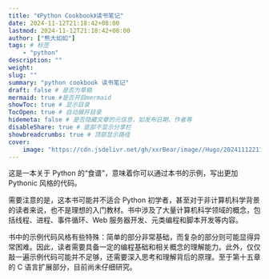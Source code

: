 ```yaml
---
title: "《Python Cookbook》读书笔记"
date: 2024-11-12T21:18:42+08:00
lastmod: 2024-11-12T21:18:42+08:00
author: ["熊大如如"]
tags: # 标签
    - "python"
description: ""
weight:
slug: ""
summary: "python cookbook 读书笔记"
draft: false # 是否为草稿
mermaid: true #是否开启mermaid
showToc: true # 显示目录
TocOpen: true # 自动展开目录
hidemeta: false # 是否隐藏文章的元信息，如发布日期、作者等
disableShare: true # 底部不显示分享栏
showbreadcrumbs: true # 顶部显示路径
cover:
    image: "https://cdn.jsdelivr.net/gh/xxrBear/image//Hugo/202411122117218.jpg"  # 文章的图片
---
```


这是一本关于 Python 的“食谱”，意味着你可以通过本书的示例，写出更加 Pythonic 风格的代码。

需要注意的是，这本书可能并不适合 Python 初学者，甚至对于非计算机科学背景的读者来说，也不是理想的入门教材。书中涉及了大量计算机科学领域的概念，包括线程、进程、事件循环、Web 服务器开发、元类编程和脚本开发等内容。

书中的示例代码风格有些特殊：简单的部分非常基础，而复杂的部分则可能显得异常困难。因此，读者需要具备一定的编程基础和相关概念的理解能力。此外，仅仅敲一遍示例代码可能并不足够，还需要深入思考和理解背后的原理。至于第十五章的 C 语言扩展部分，目前尚未仔细研究。